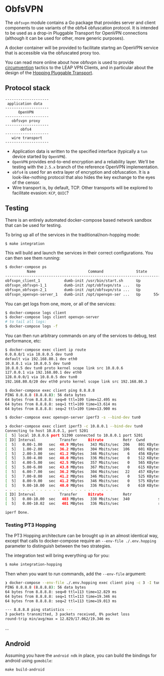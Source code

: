 # ObfsVPN

The `obfsvpn` module contains a Go package that provides server and client components to
use variants of the obfs4 obfuscation protocol. It is intended to be used as a
drop-in Pluggable Transport for OpenVPN connections (although it can be used
for other, more generic purposes).

A docker container will be provided to facilitate startng an OpenVPN service that
is accessible via the obfuscated proxy too.

You can read more online about how obfsvpn is used to provide [circumvention](https://docs.leap.se/circumvention/)
tactics to the LEAP VPN Clients, and in particular about the design of the
[Hopping Pluggable Transport](https://docs.leap.se/circumvention/hopping/).

## Protocol stack

```
--------------------
 application data
--------------------
      OpenVPN
--------------------
   obfsvpn proxy
--------------------
       obfs4
--------------------
   wire transport
--------------------
```

- Application data is written to the specified interface (typically a `tun`
  device started by `OpenVPN`).
- `OpenVPN` provides end-to-end encryption and a reliability layer. We'll be
  testing with the `2.5.x` branch of the reference OpenVPN implementation.
- `obfs4` is used for an extra layer of encryption and obfuscation. It is a
  look-like-nothing protocol that also hides the key exchange to the eyes of
  the censor.
- Wire transport is, by default, TCP. Other transports will be explored to
  facilitate evasion: `KCP`, `QUIC`?

## Testing

There is an entirely automated docker-compose based network sandbox that can be used for testing.

To bring up all of the services in the traditional/non-hopping mode:

```sh
$ make integration
```

This will build and launch the services in their correct configurations. You can then see them running:

```sh
$ docker-compose ps
          Name                        Command               State         Ports
--------------------------------------------------------------------------------------
obfsvpn_client_1           dumb-init /usr/bin/start.sh      Up
obfsvpn_obfsvpn-1_1        dumb-init /opt/obfsvpn/sta ...   Up
obfsvpn_obfsvpn-2_1        dumb-init /opt/obfsvpn/sta ...   Up
obfsvpn_openvpn-server_1   dumb-init /opt/openvpn-ser ...   Up      5540/tcp, 5540/udp
```

You can get logs from one, more, or all of the services:

```sh
$ docker-compose logs client
$ docker-compose logs client openvpn-server
# to tail all logs:
$ docker-compose logs -f
```

You can then run arbitrary commands on any of the services to debug, test performance, etc:

```sh
$ docker-compose exec client ip route
0.0.0.0/1 via 10.8.0.5 dev tun0
default via 192.168.80.1 dev eth0
10.8.0.1 via 10.8.0.5 dev tun0
10.8.0.5 dev tun0 proto kernel scope link src 10.8.0.6
127.0.0.1 via 192.168.80.1 dev eth0
128.0.0.0/1 via 10.8.0.5 dev tun0
192.168.80.0/20 dev eth0 proto kernel scope link src 192.168.80.3

$ docker-compose exec client ping 8.8.8.8
PING 8.8.8.8 (8.8.8.8): 56 data bytes
64 bytes from 8.8.8.8: seq=0 ttl=109 time=12.495 ms
64 bytes from 8.8.8.8: seq=1 ttl=109 time=13.614 ms
64 bytes from 8.8.8.8: seq=2 ttl=109 time=13.900 ms

$ docker-compose exec openvpn-server iperf3 -s --bind-dev tun0

❯ docker-compose exec client iperf3 -c 10.8.0.1 --bind-dev tun0
Connecting to host 10.8.0.1, port 5201
[  5] local 10.8.0.6 port 51390 connected to 10.8.0.1 port 5201
[ ID] Interval           Transfer     Bitrate         Retr  Cwnd
[  5]   0.00-1.00   sec  40.9 MBytes   343 Mbits/sec  206    801 KBytes
[  5]   1.00-2.00   sec  36.2 MBytes   304 Mbits/sec  106    601 KBytes
[  5]   2.00-3.00   sec  41.2 MBytes   346 Mbits/sec    6    456 KBytes
[  5]   3.00-4.00   sec  40.0 MBytes   336 Mbits/sec    0    512 KBytes
[  5]   4.00-5.00   sec  42.5 MBytes   357 Mbits/sec    0    565 KBytes
[  5]   5.00-6.00   sec  43.8 MBytes   367 Mbits/sec    0    615 KBytes
[  5]   6.00-7.00   sec  36.2 MBytes   304 Mbits/sec   22    457 KBytes
[  5]   7.00-8.00   sec  41.2 MBytes   346 Mbits/sec    0    525 KBytes
[  5]   8.00-9.00   sec  41.2 MBytes   346 Mbits/sec    0    575 KBytes
[  5]   9.00-10.00  sec  40.0 MBytes   336 Mbits/sec    0    610 KBytes
- - - - - - - - - - - - - - - - - - - - - - - - -
[ ID] Interval           Transfer     Bitrate         Retr
[  5]   0.00-10.00  sec   403 MBytes   338 Mbits/sec  340             sender
[  5]   0.00-10.02  sec   401 MBytes   336 Mbits/sec                  receiver

iperf Done.
```

### Testing PT3 Hopping

The PT3 Hopping architecture can be brought up in an almost identical way, except that calls to docker-compose require an `--env-file ./.env.hopping` parameter to distinguish between the two strategies.

The integration test will bring everything up for you:

```sh
$ make integration-hopping
```

Then when you want to run commands, add the `--env-file` argument:

```sh
❯ docker-compose --env-file ./.env.hopping exec client ping -c 3 -I tun0 8.8.8.8
PING 8.8.8.8 (8.8.8.8): 56 data bytes
64 bytes from 8.8.8.8: seq=0 ttl=113 time=12.829 ms
64 bytes from 8.8.8.8: seq=1 ttl=113 time=19.346 ms
64 bytes from 8.8.8.8: seq=2 ttl=113 time=19.013 ms

--- 8.8.8.8 ping statistics ---
3 packets transmitted, 3 packets received, 0% packet loss
round-trip min/avg/max = 12.829/17.062/19.346 ms
```

...

## Android

Assuming you have the `android ndk` in place, you can build the bindings for android using `gomobile`:

```
make build-android
```
